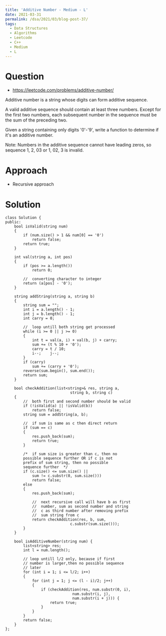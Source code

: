 ```yaml
---
title: 'Additive Number - Medium - L'
date: 2021-03-31
permalink: /dsa/2021/03/blog-post-37/
tags:
  - Data Structures
  - Algorithms
  - Leetcode
  - C++
  - Medium
  - L
---
```


# Question

- https://leetcode.com/problems/additive-number/

Additive number is a string whose digits can form additive sequence.

A valid additive sequence should contain at least three numbers. Except for the first two numbers, each subsequent number in the sequence must be the sum of the preceding two.

Given a string containing only digits '0'-'9', write a function to determine if it's an additive number.

Note: Numbers in the additive sequence cannot have leading zeros, so sequence 1, 2, 03 or 1, 02, 3 is invalid.

# Approach

- Recursive approach

# Solution
```
class Solution {
public:
    bool isValid(string num)
    {
        if (num.size() > 1 && num[0] == '0')
            return false;
        return true;
    }
    
    int val(string a, int pos)
    {
        if (pos >= a.length())
            return 0;
  
        //  converting character to integer
        return (a[pos] - '0');
    }
    
    string addString(string a, string b)
    {
        string sum = "";
        int i = a.length() - 1;
        int j = b.length() - 1;
        int carry = 0;
  
        //  loop untill both string get processed
        while (i >= 0 || j >= 0)
        {
            int t = val(a, i) + val(b, j) + carry;
            sum += (t % 10 + '0');
            carry = t / 10;
            i--;    j--;
        }
        if (carry)
            sum += (carry + '0');
        reverse(sum.begin(), sum.end());
        return sum;
    }
    
    bool checkAddition(list<string>& res, string a,
                             string b, string c)
    {
        //  both first and second number should be valid
        if (!isValid(a) || !isValid(b))
            return false;
        string sum = addString(a, b);
  
        //  if sum is same as c then direct return
        if (sum == c)
        {
            res.push_back(sum);
            return true;
        }
  
        /*  if sum size is greater than c, then no
        possible sequence further OR if c is not
        prefix of sum string, then no possible
        sequence further  */
        if (c.size() <= sum.size() ||
            sum != c.substr(0, sum.size()))
            return false;
        else
        {
            res.push_back(sum);
          
            //  next recursive call will have b as first
            //  number, sum as second number and string
            //  c as third number after removing prefix
            //  sum string from c
            return checkAddition(res, b, sum,
                             c.substr(sum.size()));
        }
    }
    
    bool isAdditiveNumber(string num) {
        list<string> res;
        int l = num.length();
  
        // loop untill l/2 only, because if first
        // number is larger,then no possible sequence
        // later
        for (int i = 1; i <= l/2; i++)
        {
            for (int j = 1; j <= (l - i)/2; j++)
            {   
                if (checkAddition(res, num.substr(0, i),
                              num.substr(i, j),
                              num.substr(i + j))) {
                    return true;
                }
            }
        }
        return false;
    }
};
```